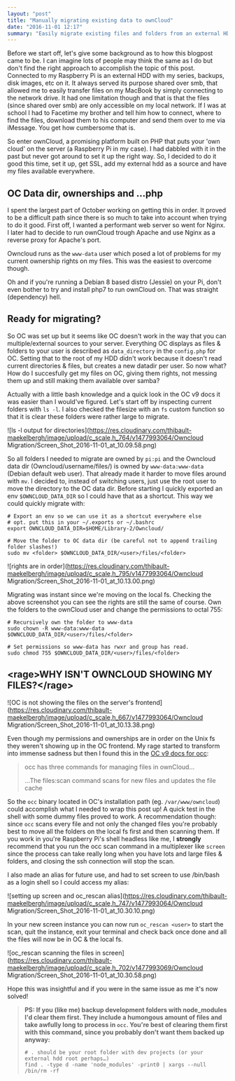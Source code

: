 ```yaml
---
layout: "post"
title: "Manually migrating existing data to ownCloud"
date: "2016-11-01 12:17"
summary: "Easily migrate existing files and folders from an external HDD to your ownCloud's data directory"
---
```


Before we start off, let's give some background as to how this blogpost came to be. I can imagine lots of people may think the same as I do but don't find the right approach to accomplish the topic of this post.  
Connected to my Raspberry Pi is an external HDD with my series, backups, disk images, etc on it. It always served its purpose shared over smb, that allowed me to easily transfer files on my MacBook by simply connecting to the network drive. It had one limitation though and that is that the files (since shared over smb) are only accessible on my local network. If I was at school I had to Facetime my brother and tell him how to connect, where to find the files, download them to his computer and send them over to me via iMessage. You get how cumbersome that is.

So enter ownCloud, a promising platform built on PHP that puts your 'own cloud' on the server (a Raspberry Pi in my case). I had dabbled with it in the past but never got around to set it up the right way. So, I decided to do it good this time, set it up, get SSL, add my external hdd as a source and have my files available everywhere.

## OC Data dir, ownerships and …php
I spent the largest part of October working on getting this in order. It proved to be a difficult path since there is so much to take into account when trying to do it good. First off, I wanted a performant web server so went for Nginx. I later had to decide to run ownCloud trough Apache and use Nginx as a reverse proxy for Apache's port.

Owncloud runs as the `www-data` user which posed a lot of problems for my current ownership rights on my files. This was the easiest to overcome though.

Oh and if you're running a Debian 8 based distro (Jessie) on your Pi, don't even bother to try and install php7 to run ownCloud on. That was straight (dependency) hell.

## Ready for migrating?
So OC was set up but it seems like OC doesn't work in the way that you can multiple/external sources to your server. Everything OC displays as files & folders to your user is described as `data_directory` in the `config.php` for OC. Setting that to the root of my HDD didn't work because it doesn't read current directories & files, but creates a new datadir per user. So now what? How do I succesfully get my files on OC, giving them rights, not messing them up and still making them available over samba?

Actually with a little bash knowledge and a quick look in the OC v9 docs it was easier than I would've figured. Let's start off by inspecting current folders with `ls -l`. I also checked the filesize with an `fs` custom function so that it is clear these folders were rather large to migrate.

![ls -l output for directories](https://res.cloudinary.com/thibault-maekelbergh/image/upload/c_scale,h_764/v1477993064/Owncloud Migration/Screen_Shot_2016-11-01_at_10.09.58.png)

So all folders I needed to migrate are owned by `pi:pi` and the Owncloud data dir (Owncloud/username/files/) is owned by `www-data:www-data` (Debian default web user). That already made it harder to move files around with `mv`. I decided to, instead of switching users, just use the root user to move the directory to the OC data dir. Before starting I quickly exported an env `$OWNCLOUD_DATA_DIR` so I could have that as a shortcut. This way we could quickly migrate with:

```shell
# Export an env so we can use it as a shortcut everywhere else
# opt. put this in your ~/.exports or ~/.bashrc
export OWNCLOUD_DATA_DIR=$HOME/Library-2/Owncloud/

# Move the folder to OC data dir (be careful not to append trailing folder slashes!)
sudo mv <folder> $OWNCLOUD_DATA_DIR/<user>/files/<folder>
```

![rights are in order](https://res.cloudinary.com/thibault-maekelbergh/image/upload/c_scale,h_795/v1477993064/Owncloud Migration/Screen_Shot_2016-11-01_at_10.13.00.png)

Migrating was instant since we're moving on the local fs. Checking the above screenshot you can see the rights are still the same of course. Own the folders to the ownCloud user and change the permissions to octal 755:

```shell
# Recursively own the folder to www-data
sudo chown -R www-data:www-data $OWNCLOUD_DATA_DIR/<user>/files/<folder>

# Set permissions so www-data has rwxr and group has read.
sudo chmod 755 $OWNCLOUD_DATA_DIR/<user>/files/<folder>
```

## \<rage>WHY ISN'T OWNCLOUD SHOWING MY FILES?\</rage>
![OC is not showing the files on the server's frontend](https://res.cloudinary.com/thibault-maekelbergh/image/upload/c_scale,h_667/v1477993064/Owncloud Migration/Screen_Shot_2016-11-01_at_10.13.38.png)

Even though my permissions and ownerships are in order on the Unix fs they weren't showing up in the OC frontend.
My rage started to transform into immense sadness but then I found this in the [OC v9 docs for occ](https://doc.owncloud.org/server/latest/admin_manual/configuration_server/occ_command.html?highlight=occ#file-operations):

> occ has three commands for managing files in ownCloud…
>
> …The files:scan command scans for new files and updates the file cache

So the `occ` binary located in OC's installation path (eg. `/var/www/owncloud`) could accomplish what I needed to wrap this post up! A quick test in the shell with some dummy files proved to work. A recommendation though:
since `occ` scans every file and not only the changed files you're probably best to move all the folders on the local fs first and then scanning them. If you work in you're Raspberry Pi's shell headless like me, I **strongly** recommend that you run the occ scan command in a multiplexer like `screen` since the process can take really long when you have lots and large files & folders, and closing the ssh connection will stop the scan.

I also made an alias for future use, and had to set screen to use /bin/bash as a login shell so I could access my alias:

![setting up screen and oc_rescan alias](https://res.cloudinary.com/thibault-maekelbergh/image/upload/c_scale,h_747/v1477993064/Owncloud Migration/Screen_Shot_2016-11-01_at_10.30.10.png)

In your new screen instance you can now run `oc_rescan <user>` to start the scan, quit the instance, exit your terminal and check back once done and all the files will now be in OC & the local fs.

![oc_rescan scanning the files in screen](https://res.cloudinary.com/thibault-maekelbergh/image/upload/c_scale,h_702/v1477993069/Owncloud Migration/Screen_Shot_2016-11-01_at_10.30.58.png)

Hope this was insightful and if you were in the same issue as me it's now solved!

> __PS: If you (like me) backup development folders with node_modules I'd clear them first. They include a humongous amount of files and take awfully long to process in `occ`. You're best of clearing them first with this command, since you probably don't want them backed up anyway:__
>
> ```shell
> # . should be your root folder with dev projects (or your external hdd root perhaps…)
> find . -type d -name 'node_modules' -print0 | xargs --null /bin/rm -rf
> ```
